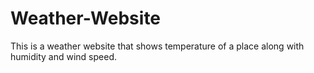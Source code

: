 # Weather-Website
This is a weather website that shows temperature of a place along with humidity and wind speed.
